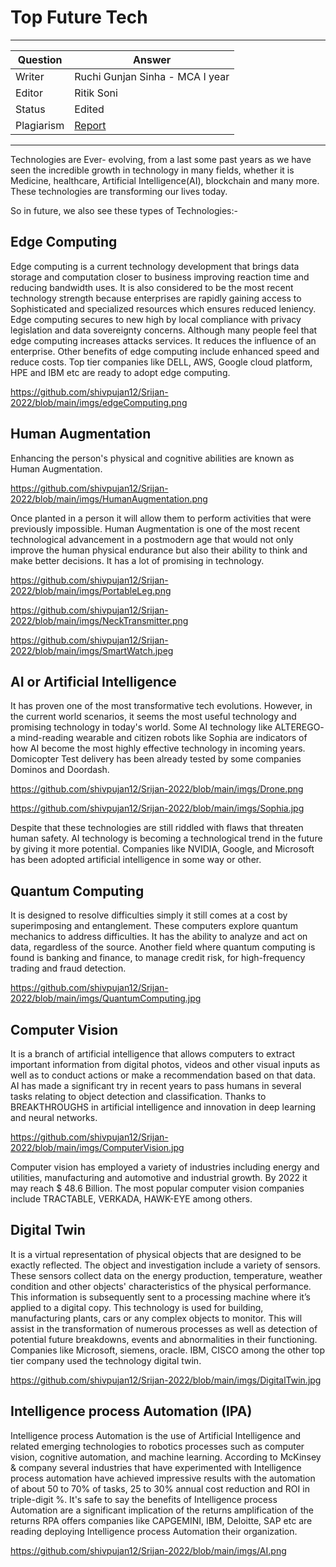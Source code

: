 # Top Future Tech

---

| Question   | Answer                                                            |
| ---------- | ----------------------------------------------------------------- |
| Writer     |Ruchi Gunjan Sinha - MCA I year |
| Editor     | Ritik Soni |
| Status     | Edited |
| Plagiarism |  [Report](https://github.com/shivpujan12/Srijan-2022/blob/main/articles/plagReports/)|

---

Technologies are Ever- evolving, from a last some past years as we have seen the incredible growth in technology in many fields, whether it is Medicine, healthcare, Artificial Intelligence(AI), blockchain and many more. These technologies are transforming our lives today.

So in future, we also see these types of Technologies:-

## Edge Computing 

Edge computing is a current technology development that brings data storage and computation closer to business improving reaction time and reducing bandwidth uses. It is also considered to be the most recent technology strength because enterprises are rapidly gaining access to Sophisticated and specialized resources which ensures reduced leniency. Edge computing secures to new high by local compliance with privacy legislation and data sovereignty concerns. Although many people feel that edge computing increases attacks services. It reduces the influence of an enterprise. Other benefits of edge computing include enhanced speed and reduce costs. Top tier companies like DELL, AWS, Google cloud platform, HPE and IBM etc are ready to adopt edge computing.

https://github.com/shivpujan12/Srijan-2022/blob/main/imgs/edgeComputing.png

## Human Augmentation

Enhancing the person's physical and cognitive abilities are known as Human Augmentation.

https://github.com/shivpujan12/Srijan-2022/blob/main/imgs/HumanAugmentation.png

Once planted in a person it will allow them to perform activities that were previously impossible. Human Augmentation is one of the most recent technological advancement in a postmodern age that would not only improve the human physical endurance but also their ability to think and make better decisions. It has a lot of promising in technology. 

https://github.com/shivpujan12/Srijan-2022/blob/main/imgs/PortableLeg.png

https://github.com/shivpujan12/Srijan-2022/blob/main/imgs/NeckTransmitter.png

https://github.com/shivpujan12/Srijan-2022/blob/main/imgs/SmartWatch.jpeg

## AI or Artificial Intelligence

It has proven one of the most transformative tech evolutions. However, in the current world scenarios, it seems the most useful technology and promising technology in today's world. Some AI technology like ALTEREGO- a mind-reading wearable and citizen robots like Sophia are indicators of how AI become the most highly effective technology in incoming years. Domicopter Test delivery has been already tested by some companies Dominos and Doordash. 

https://github.com/shivpujan12/Srijan-2022/blob/main/imgs/Drone.png

https://github.com/shivpujan12/Srijan-2022/blob/main/imgs/Sophia.jpg

Despite that these technologies are still riddled with flaws that threaten human safety. AI technology is becoming a technological trend in the future by giving it more potential. Companies like NVIDIA, Google, and Microsoft has been adopted artificial intelligence in some way or other.

## Quantum Computing
It is designed to resolve difficulties simply it still comes at a cost by superimposing and entanglement. These computers explore quantum mechanics to address difficulties. It has the ability to analyze and act on data, regardless of the source. Another field where quantum computing is found is banking and finance, to manage credit risk, for high-frequency trading and fraud detection.

https://github.com/shivpujan12/Srijan-2022/blob/main/imgs/QuantumComputing.jpg

## Computer Vision
It is a branch of artificial intelligence that allows computers to extract important information from digital photos, videos and other visual inputs as well as to conduct actions or make a recommendation based on that data. AI has made a significant try in recent years to pass humans in several tasks relating to object detection and classification. Thanks to  BREAKTHROUGHS in artificial intelligence and innovation in deep learning and neural networks.

https://github.com/shivpujan12/Srijan-2022/blob/main/imgs/ComputerVision.jpg

Computer vision has employed a variety of industries including energy and utilities, manufacturing and automotive and industrial growth. By  2022 it may reach $ 48.6 Billion.  The most popular computer vision companies include TRACTABLE, VERKADA, HAWK-EYE among others.

## Digital Twin
It is a virtual representation of physical objects that are designed to be exactly reflected. The object and investigation include a variety of sensors. These sensors collect data on the energy production, temperature, weather condition and other objects' characteristics of the physical performance. This information is subsequently sent to a processing machine where it’s applied to a digital copy. This technology is used for building, manufacturing plants, cars or any complex objects to monitor. This will assist in the transformation of numerous processes as well as detection of potential future breakdowns, events and abnormalities in their functioning. Companies like Microsoft, siemens, oracle. IBM, CISCO among the other top tier company used the technology digital twin.

https://github.com/shivpujan12/Srijan-2022/blob/main/imgs/DigitalTwin.jpg

## Intelligence process Automation (IPA)

Intelligence process Automation is the use of Artificial Intelligence and related emerging technologies to robotics processes such as computer vision, cognitive automation, and machine learning. According to McKinsey & company several industries that have experimented with Intelligence process automation have achieved impressive results with the automation of about 50 to 70% of tasks, 25 to 30% annual cost reduction and ROI in triple-digit %. It's safe to say the benefits of Intelligence process Automation are a significant implication of the returns amplification of the returns RPA offers companies like CAPGEMINI, IBM, Deloitte, SAP etc are reading deploying Intelligence process Automation their organization.

https://github.com/shivpujan12/Srijan-2022/blob/main/imgs/AI.png
